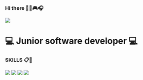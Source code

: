 ### Hi there 👋😄:video_game::headphones:

![](https://github.com/IvanArango98/IvanArango98/blob/main/web-design-concept-with-drawings.jpg)

# :computer: Junior software developer :computer:

### SKILLS 📋📌

<img src="https://img.shields.io/badge/%20-C%23-blue" /> <img src="https://img.shields.io/badge/java-critical" /> <img src="https://img.shields.io/badge/javascript-important" /> <img src="https://img.shields.io/badge/python-9cf" />


<!--
**IvanArango98/IvanArango98** is a ✨ _special_ ✨ repository because its `README.md` (this file) appears on your GitHub profile.

Here are some ideas to get you started:

- 🔭 I’m currently working on ...
- 🌱 I’m currently learning ...
- 👯 I’m looking to collaborate on ...
- 🤔 I’m looking for help with ...
- 💬 Ask me about ...
- 📫 How to reach me: ...
- 😄 Pronouns: ...
- ⚡ Fun fact: ...
-->
